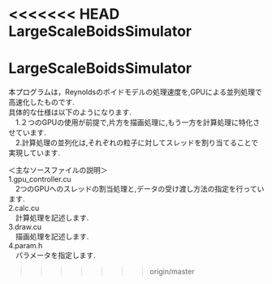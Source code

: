<<<<<<< HEAD
LargeScaleBoidsSimulator
=======
# LargeScaleBoidsSimulator  
本プログラムは，Reynoldsのボイドモデルの処理速度を,GPUによる並列処理で高速化したものです.  
具体的な仕様は以下のようになります.  
　1.２つのGPUの使用が前提で,片方を描画処理に,もう一方を計算処理に特化させています.  
　2.計算処理の並列化は,それぞれの粒子に対してスレッドを割り当てることで実現しています.  

＜主なソースファイルの説明＞  
1.gpu_controller.cu  
　2つのGPUへのスレッドの割当処理と,データの受け渡し方法の指定を行っています.  
2.calc.cu  
　計算処理を記述します.  
3.draw.cu  
　描画処理を記述します.  
4.param.h  
　パラメータを指定します.  
>>>>>>> origin/master

